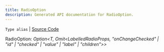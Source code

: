 ```yaml
---
title: RadioOption
description: Generated API documentation for RadioOption.
---
```


`Type alias` | [Source Code](https://github.com/mrCamelCode/jtjs/blob/ddfaeb1a2c9bf793372bb41076f65f452b124091/libs/react/lib/components/input/groups/LabelledRadioGroup.tsx#L8)

RadioOption: _Option<T, Omit<LabelledRadioProps, "onChangeChecked" | "id" | "checked" | "value" | "label" | "children">>_
